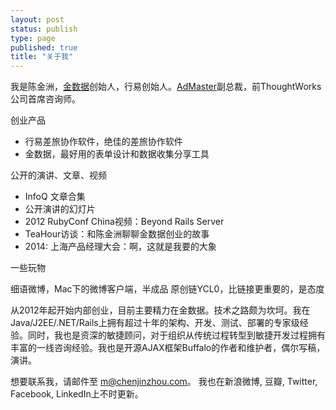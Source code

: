 ```yaml
--- 
layout: post
status: publish
type: page
published: true
title: "关于我"
---
```


我是陈金洲，[金数据](https://jinshuju.net)创始人，行易创始人。[AdMaster](http://www.admaster.com.cn)副总裁，前ThoughtWorks公司首席咨询师。

创业产品

* 行易差旅协作软件，绝佳的差旅协作软件
* 金数据，最好用的表单设计和数据收集分享工具

公开的演讲、文章、视频

* InfoQ 文章合集
* 公开演讲的幻灯片
* 2012 RubyConf China视频：Beyond Rails Server
* TeaHour访谈：和陈金洲聊聊金数据创业的故事
* 2014: 上海产品经理大会：啊，这就是我要的大象

一些玩物

细语微博，Mac下的微博客户端，半成品
原创链YCL0，比链接更重要的，是态度

从2012年起开始内部创业，目前主要精力在金数据。技术之路颇为坎坷。我在Java/J2EE/.NET/Rails上拥有超过十年的架构、开发、测试、部署的专家级经验。同时，我也是资深的敏捷顾问，对于组织从传统过程转型到敏捷开发过程拥有丰富的一线咨询经验。我也是开源AJAX框架Buffalo的作者和维护者，偶尔写稿，演讲。

想要联系我，请邮件至 m@chenjinzhou.com。 我也在新浪微博, 豆瓣, Twitter, Facebook, LinkedIn上不时更新。